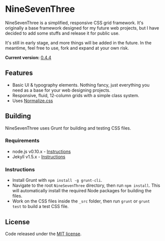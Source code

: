 # NineSevenThree

NineSevenThree is a simplified, responsive CSS grid framework. It's originally a base framework designed for my future web projects, but I have decided to add some stuffs and release it for public use.

It's still in early stage, and more things will be added in the future. In the meantime, feel free to use, fork and expand at your own risk.

**Current version:** [0.4.4](https://github.com/resir014/NineSevenThree/releases)

## Features

* Basic UI & typography elements. Nothing fancy, just everything you need as a base for your web designing projects.
* Responsive, fluid, 12-column grids with a simple class system.
* Uses [Normalize.css](http://git.io/normalize)

## Building

NineSevenThree uses Grunt for building and testing CSS files.

### Requirements

* node.js v0.10.x - [Instructions](http://nodejs.org/download/)
* Jekyll v1.5.x - [Instructions](http://jekyllrb.com/docs/installation/)

### Instructions

* Install Grunt with `npm install -g grunt-cli`.
* Navigate to the root `NineSevenThree` directory, then run `npm install`. This will automatically install the required Node packages for building the files.
* Work on the CSS files inside the `_src` folder, then run `grunt` or `grunt test` to build a test CSS file.

## License

Code released under the [MIT license](https://github.com/resir014/NineSevenThree/blob/master/LICENSE).
